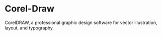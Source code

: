# Corel-Draw
CorelDRAW, a professional graphic design software for vector illustration, layout, and typography.
